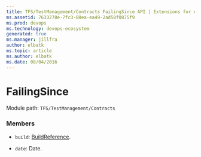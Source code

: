 ```yaml
---
title: TFS/TestManagement/Contracts FailingSince API | Extensions for Azure DevOps Services
ms.assetid: 7633278e-7fc3-88ea-ea49-2ad58f0875f9
ms.prod: devops
ms.technology: devops-ecosystem
generated: true
ms.manager: jillfra
author: elbatk
ms.topic: article
ms.author: elbatk
ms.date: 08/04/2016
---
```


# FailingSince

Module path: `TFS/TestManagement/Contracts`


### Members

* `build`: [BuildReference](../../../TFS/TestManagement/Contracts/BuildReference.md). 

* `date`: Date. 

